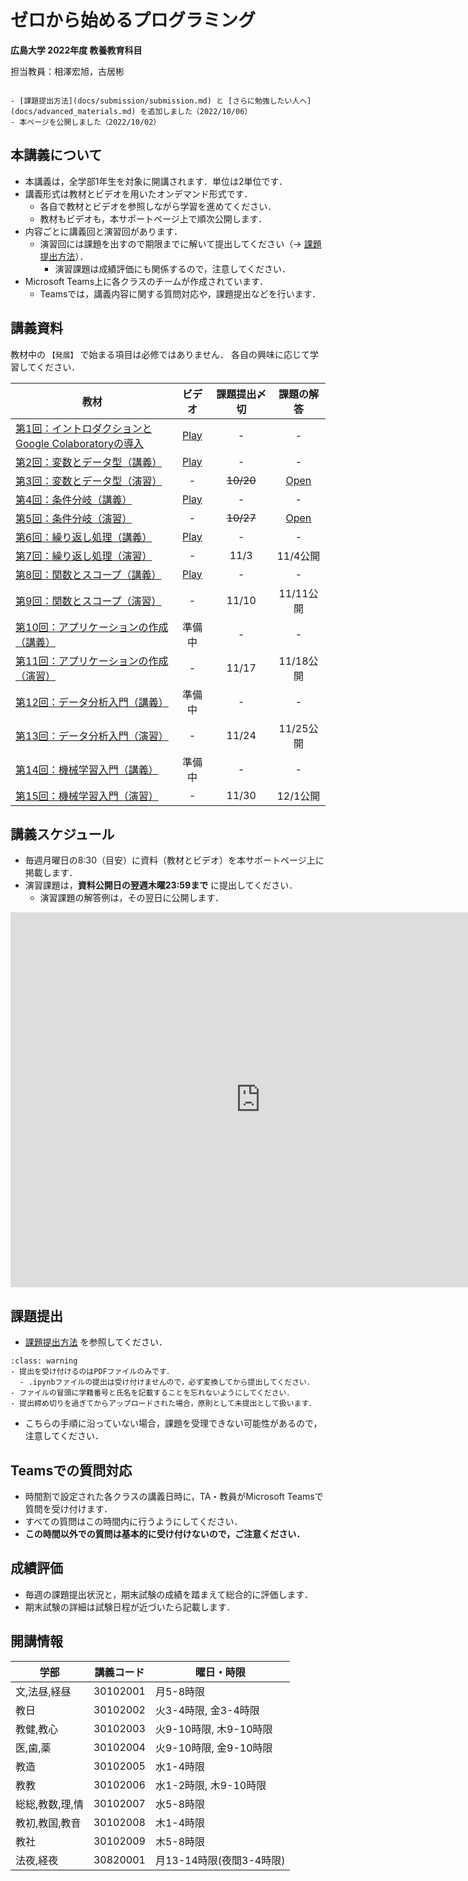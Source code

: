 # ゼロから始めるプログラミング

**広島大学 2022年度 教養教育科目**

担当教員：相澤宏旭，古居彬

````{card} お知らせ

- [課題提出方法](docs/submission/submission.md) と [さらに勉強したい人へ](docs/advanced_materials.md) を追加しました（2022/10/06）
- 本ページを公開しました（2022/10/02）

````

## 本講義について

- 本講義は，全学部1年生を対象に開講されます．単位は2単位です．
- 講義形式は教材とビデオを用いたオンデマンド形式です．
  - 各自で教材とビデオを参照しながら学習を進めてください．
  - 教材もビデオも，本サポートページ上で順次公開します．
- 内容ごとに講義回と演習回があります．
  - 演習回には課題を出すので期限までに解いて提出してください（→ [課題提出方法](docs/submission/submission.md)）．
    - 演習課題は成績評価にも関係するので，注意してください．
- Microsoft Teams上に各クラスのチームが作成されています．
  - Teamsでは，講義内容に関する質問対応や，課題提出などを行います．

## 講義資料

教材中の `【発展】` で始まる項目は必修ではありません．
各自の興味に応じて学習してください．

| 教材 | ビデオ | 課題提出〆切 | 課題の解答 |
| ---- | :----: | :----: | :----: |
| [第1回：イントロダクションと<br>Google Colaboratoryの導入](docs/01/introduction_and_setup.ipynb) | [Play](https://web.microsoftstream.com/video/69469261-20b5-401d-84b4-d1476dc7e1ca) | - | - |
| [第2回：変数とデータ型（講義）](docs/02/variables_and_data_types.ipynb) | [Play](https://web.microsoftstream.com/video/ccbda2e7-5c19-4b83-a2c5-640f7268016d) | - | - |
| [第3回：変数とデータ型（演習）](docs/03/exercise_variables_and_data_types.ipynb)  | - | <del>10/20</del> | [Open](docs/03_ans/answer_variables_and_data_types.ipynb) |
| [第4回：条件分岐（講義）](docs/04/conditional_branch.ipynb) | [Play](https://web.microsoftstream.com/video/ea304ce1-d621-401d-9218-77ca8a5f02f1) | - | - |
| [第5回：条件分岐（演習）](docs/05/exercise_conditional_branch.ipynb) | - | <del>10/27</del> | [Open](docs/05_ans/answer_conditional_branch.ipynb) |
| [第6回：繰り返し処理（講義）](docs/06/loops.ipynb) | [Play](https://web.microsoftstream.com/video/98820113-4ad5-434d-8530-4bf93a934668) | - | - |
| [第7回：繰り返し処理（演習）](docs/07/exercise_loops.ipynb)  | - | 11/3 | 11/4公開 |
| [第8回：関数とスコープ（講義）](docs/08/functions_and_scope.ipynb) | [Play](https://web.microsoftstream.com/video/7d7ad00c-69f0-4223-8069-0521f23d12b1) | - | - |
| [第9回：関数とスコープ（演習）](docs/09/exercise_functions_and_scope.ipynb) |- | 11/10 | 11/11公開 |
| [第10回：アプリケーションの作成（講義）](docs/10/application.ipynb) | 準備中 | - | - |
| [第11回：アプリケーションの作成（演習）](docs/11/exercise_application.ipynb)  | - | 11/17 | 11/18公開 |
| [第12回：データ分析入門（講義）](docs/12/introduction_to_data_analysis.ipynb) | 準備中 | - | - |
| [第13回：データ分析入門（演習）](docs/13/exercise_introduction_to_data_analysis.ipynb)  | - | 11/24 | 11/25公開 |
| [第14回：機械学習入門（講義）](docs/14/introduction_to_machine_learning.ipynb) | 準備中 | - | - |
| [第15回：機械学習入門（演習）](docs/15/exercise_introduction_to_machine_learning.ipynb)  | - | 11/30 | 12/1公開 |

## 講義スケジュール

- 毎週月曜日の8:30（目安）に資料（教材とビデオ）を本サポートページ上に掲載します．
- 演習課題は，**資料公開日の翌週木曜23:59まで** に提出してください．
  - 演習課題の解答例は，その翌日に公開します．

<iframe src="https://calendar.google.com/calendar/embed?src=f9c1b4db53a6ed281396ac84e9e2ba925b9fa0f7c325a7c62d49d29b4d624049%40group.calendar.google.com&ctz=Asia%2FTokyo" style="border: 0" width="800" height="600" frameborder="0" scrolling="no"></iframe>


## 課題提出

- [課題提出方法](docs/submission/submission.md) を参照してください．

`````{admonition} 課題提出時の注意
:class: warning
- 提出を受け付けるのはPDFファイルのみです．
  - .ipynbファイルの提出は受け付けませんので，必ず変換してから提出してください．
- ファイルの冒頭に学籍番号と氏名を記載することを忘れないようにしてください．
- 提出締め切りを過ぎてからアップロードされた場合，原則として未提出として扱います．
`````

- こちらの手順に沿っていない場合，課題を受理できない可能性があるので，注意してください．


## Teamsでの質問対応

- 時間割で設定された各クラスの講義日時に，TA・教員がMicrosoft Teamsで質問を受け付けます．
- すべての質問はこの時間内に行うようにしてください．
- **この時間以外での質問は基本的に受け付けないので，ご注意ください．**


## 成績評価

- 毎週の課題提出状況と，期末試験の成績を踏まえて総合的に評価します．
- 期末試験の詳細は試験日程が近づいたら記載します．


## 開講情報

| 学部 | 講義コード | 曜日・時限 |
| ---- | ---- | ---- |
| 文,法昼,経昼 |  30102001 | 月5-8時限 |
| 教日 |  30102002 | 火3-4時限, 金3-4時限 |
| 教健,教心 |  30102003 | 火9-10時限, 木9-10時限 |
| 医,歯,薬 |  30102004 | 火9-10時限, 金9-10時限 |
| 教造 |  30102005 | 水1-4時限 |
| 教教 |  30102006 | 水1-2時限, 木9-10時限 |
| 総総,教数,理,情 |  30102007 | 水5-8時限 |
| 教初,教国,教音 |  30102008 | 木1-4時限 |
| 教社 |  30102009 | 木5-8時限 |
| 法夜,経夜 |  30820001 | 月13-14時限(夜間3-4時限) |
